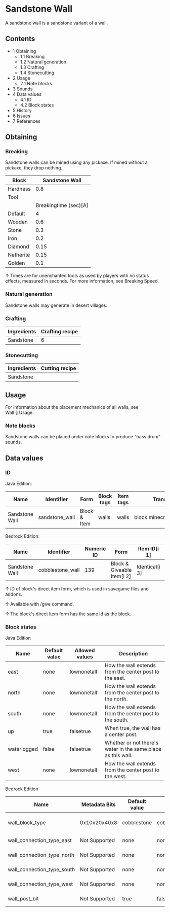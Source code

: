 # Sandstone Wall
A sandstone wall is a sandstone variant of a wall.

## Contents
- 1 Obtaining
	- 1.1 Breaking
	- 1.2 Natural generation
	- 1.3 Crafting
	- 1.4 Stonecutting
- 2 Usage
	- 2.1 Note blocks
- 3 Sounds
- 4 Data values
	- 4.1 ID
	- 4.2 Block states
- 5 History
- 6 Issues
- 7 References

## Obtaining
### Breaking
Sandstone walls can be mined using any pickaxe. If mined without a pickaxe, they drop nothing.

| Block     | Sandstone Wall        |
|-----------|-----------------------|
| Hardness  | 0.8                   |
| Tool      |                       |
|           | Breakingtime (sec)[A] |
| Default   | 4                     |
| Wooden    | 0.6                   |
| Stone     | 0.3                   |
| Iron      | 0.2                   |
| Diamond   | 0.15                  |
| Netherite | 0.15                  |
| Golden    | 0.1                   |


↑ Times are for unenchanted tools as used by players with no status effects, measured in seconds. For more information, see Breaking Speed.


### Natural generation
Sandstone walls may generate in desert villages.

### Crafting
| Ingredients | Crafting recipe |
|-------------|-----------------|
| Sandstone   | 6               |

### Stonecutting
| Ingredients | Cutting recipe |
|-------------|----------------|
| Sandstone   |                |

## Usage
For information about the placement mechanics of all walls, see Wall § Usage.

### Note blocks
Sandstone walls can be placed under note blocks to produce "bass drum" sounds.

## Data values
### ID
Java Edition:

| Name           | Identifier     | Form         | Block tags | Item tags | Translation key                |
|----------------|----------------|--------------|------------|-----------|--------------------------------|
| Sandstone Wall | sandstone_wall | Block & Item | walls      | walls     | block.minecraft.sandstone_wall |

Bedrock Edition:

| Name           | Identifier       | Numeric ID | Form                       | Item ID[i 1]   | Translation key                      |
|----------------|------------------|------------|----------------------------|----------------|--------------------------------------|
| Sandstone Wall | cobblestone_wall | 139        | Block & Giveable Item[i 2] | Identical[i 3] | tile.cobblestone_wall.sandstone.name |


↑ ID of block's direct item form, which is used in savegame files and addons.

↑ Available with /give command.

↑ The block's direct item form has the same id as the block.


### Block states
Java Edition

| Name        | Default value | Allowed values | Description                                                  |
|-------------|---------------|----------------|--------------------------------------------------------------|
| east        | none          | lownonetall    | How the wall extends from the center post to the east.       |
| north       | none          | lownonetall    | How the wall extends from the center post to the north.      |
| south       | none          | lownonetall    | How the wall extends from the center post to the south.      |
| up          | true          | falsetrue      | When true, the wall has a center post.                       |
| waterlogged | false         | falsetrue      | Whether or not there's water in the same place as this wall. |
| west        | none          | lownonetall    | How the wall extends from the center post to the west.       |

Bedrock Edition

| Name                       | Metadata Bits | Default value | Allowed values                                                                                                                                           | Values forMetadata Bits | Description                                                          |
|----------------------------|---------------|---------------|----------------------------------------------------------------------------------------------------------------------------------------------------------|-------------------------|----------------------------------------------------------------------|
| wall_block_type            | 0x10x20x40x8  | cobblestone   | cobblestonemossy_cobblestonegranitedioriteandesitesandstonebrickstone_brickmossy_stone_bricknether_brickend_brickprismarinered_sandstonered_nether_brick | 012345678910111213      | The type of wall; for example,stone_brickdenotes a stone brick wall. |
| wall_connection_type_east  | Not Supported | none          | noneshorttall                                                                                                                                            | Unsupported             | How the wall extends from the center post to the east.               |
| wall_connection_type_north | Not Supported | none          | noneshorttall                                                                                                                                            | Unsupported             | How the wall extends from the center post to the north.              |
| wall_connection_type_south | Not Supported | none          | noneshorttall                                                                                                                                            | Unsupported             | How the wall extends from the center post to the south.              |
| wall_connection_type_west  | Not Supported | none          | noneshorttall                                                                                                                                            | Unsupported             | How the wall extends from the center post to the west.               |
| wall_post_bit              | Not Supported | true          | falsetrue                                                                                                                                                | Unsupported             | Whether or not the wall has a center post.                           |




